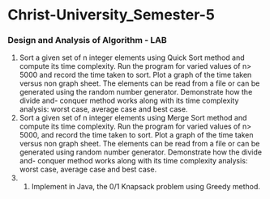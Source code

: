 # Christ-University_Semester-5

<h3>Design and Analysis of Algorithm - LAB</h3>
<ol>
<li>Sort a given set of n integer elements using Quick Sort method and compute its time complexity. Run the program for varied values of n> 5000 and record the time taken to sort. Plot a graph of the time taken versus non graph sheet. The elements can be read from a file or can be generated using the random number generator. Demonstrate how the divide and- conquer method works along with its time complexity analysis: worst case, average case and best case.</li>
<li>Sort a given set of n integer elements using Merge Sort method and compute its time complexity. Run the program for varied values of n> 5000, and record the time taken to sort. Plot a graph of the time taken versus non graph sheet. The elements can be read from a file or can be generated using random number generator. Demonstrate how the divide and- conquer method works along with its time complexity analysis: worst case, average case and best case.</li>
<li>
<ol>
<li>
Implement in Java, the 0/1 Knapsack problem using Greedy method.
</li>
</ol>
</ol>
